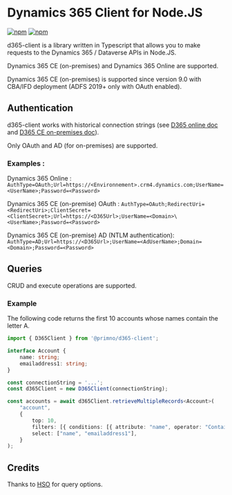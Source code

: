 # Dynamics 365 Client for Node.JS

[![npm](https://img.shields.io/npm/v/@primno/d365-client.svg)](https://www.npmjs.com/package/@primno/d365-client)
[![npm](https://img.shields.io/npm/l/@primno/d365-client.svg)](https://github.com/primno/d365-client/blob/main/LICENSE)

d365-client is a library written in Typescript that allows you to make requests to the Dynamics 365 / Dataverse APIs in Node.JS.

Dynamics 365 CE (on-premises) and Dynamics 365 Online are supported.

Dynamics 365 CE (on-premises) is supported since version 9.0 with CBA/IFD deployment (ADFS 2019+ only with OAuth enabled).

## Authentication

d365-client works with historical connection strings (see [D365 online doc](https://learn.microsoft.com/en-us/power-apps/developer/data-platform/xrm-tooling/use-connection-strings-xrm-tooling-connect) and [D365 CE on-premises doc](https://learn.microsoft.com/en-us/dynamics365/customerengagement/on-premises/developer/xrm-tooling/use-connection-strings-xrm-tooling-connect?view=op-9-1)).

Only OAuth and AD (for on-premises) are supported.

### Examples :

Dynamics 365 Online : `AuthType=OAuth;Url=https://<Environnement>.crm4.dynamics.com;UserName=<UserName>;Password=<Password>`

Dynamics 365 CE (on-premise) OAuth : `AuthType=OAuth;RedirectUri=<RedirectUri>;ClientSecret=<ClientSecret>;Url=https://<D365Url>;UserName=<Domain>\<UserName>;Password=<Password>`

Dynamics 365 CE (on-premise) AD (NTLM authentication): `AuthType=AD;Url=https://<D365Url>;UserName=<AdUserName>;Domain=<Domain>;Password=<Password>`

## Queries

CRUD and execute operations are supported.

### Example

The following code returns the first 10 accounts whose names contain the letter A.

```ts
import { D365Client } from '@primno/d365-client';

interface Account {
    name: string;
    emailaddress1: string;
}

const connectionString = '...';
const d365Client = new D365Client(connectionString);

const accounts = await d365Client.retrieveMultipleRecords<Account>(
    "account",
    {
        top: 10,
        filters: [{ conditions: [{ attribute: "name", operator: "Contains", value: "A" }] }],
        select: ["name", "emailaddress1"],
    }
);
```

## Credits

Thanks to [HSO](https://github.com/hso-nn/d365-cli) for query options.
